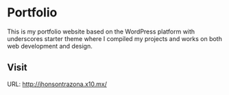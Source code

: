 # Portfolio
This is my portfolio website based on the WordPress platform with underscores starter theme where I compiled my projects and works on both web development and design.

## Visit
URL: http://jhonsontrazona.x10.mx/